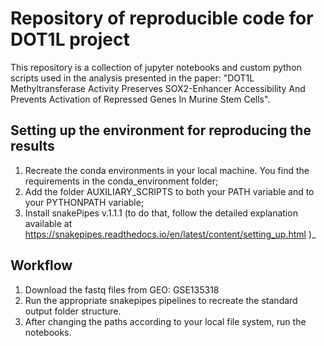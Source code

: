 # Repository of reproducible code for DOT1L project

This repository is a collection of jupyter notebooks and custom python scripts used in the analysis presented in the paper: "DOT1L Methyltransferase Activity Preserves SOX2-Enhancer Accessibility And Prevents Activation of Repressed Genes In Murine Stem Cells".

## Setting up the environment for reproducing the results

1. Recreate the conda environments in your local machine. You find the requirements in the conda_environment folder;
2. Add the folder AUXILIARY_SCRIPTS to both your PATH variable and to your PYTHONPATH variable;
3. Install snakePipes v.1.1.1 (to do that, follow the detailed explanation available at https://snakepipes.readthedocs.io/en/latest/content/setting_up.html )_

## Workflow 

1. Download the fastq files from GEO: GSE135318
2. Run the appropriate snakepipes pipelines to recreate the standard output folder structure.
3. After changing the paths according to your local file system, run the notebooks.


